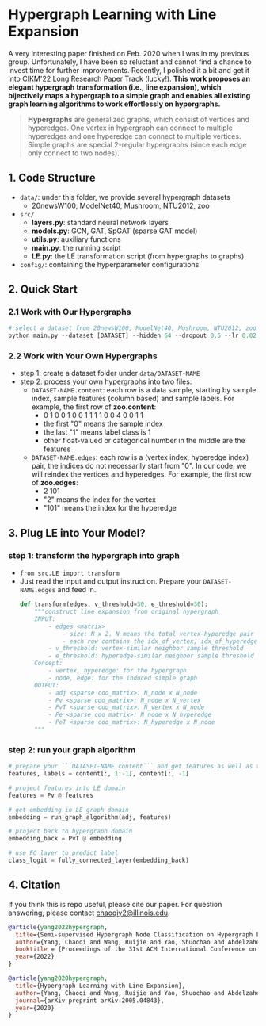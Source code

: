 # Hypergraph Learning with Line Expansion

A very interesting paper finished on Feb. 2020 when I was in my previous group. Unfortunately, I have been so reluctant and cannot find a chance to invest time for further improvements. Recently, I polished it a bit and get it into CIKM'22 Long Research Paper Track (lucky!). **This work proposes an elegant hypergraph transformation (i.e., line expansion), which bijectively maps a hypergraph to a simple graph and enables all existing graph learning algorithms to work effortlessly on hypergraphs.**

> **Hypergraphs** are generalized graphs, which consist of vertices and hyperedges. One vertex in hypergraph can connect to multiple hyperedges and one hyperedge can connect to multiple vertices. Simple graphs are special 2-regular hypergraphs (since each edge only connect to two nodes). 

## 1. Code Structure
- ```data/```: under this folder, we provide several hypergraph datasets
    - 20newsW100, ModelNet40, Mushroom, NTU2012, zoo
- ```src/```
    - **layers.py**: standard neural network layers
    - **models.py**: GCN, GAT, SpGAT (sparse GAT model)
    - **utils.py**: auxiliary functions
    - **main.py**: the running script
    - **LE.py**: the LE transformation script (from hypergraphs to graphs)
- ```config/```: containing the hyperparameter configurations

## 2. Quick Start
### 2.1 Work with Our Hypergraphs
```python
# select a dataset from 20newsW100, ModelNet40, Mushroom, NTU2012, zoo
python main.py --dataset [DATASET] --hidden 64 --dropout 0.5 --lr 0.02 --epochs 50
```
### 2.2 Work with Your Own Hypergraphs
- step 1: create a dataset folder under ```data/DATASET-NAME```
- step 2: process your own hypergraphs into two files: 
    - ```DATASET-NAME.content```: each row is a data sample, starting by sample index, sample features (column based) and sample labels. For example, the first row of **zoo.content**:
        - 0	1	0	0	1	0	0	1	1	1	1	0	0	4	0	0	1	1
        - the first "0" means the sample index
        - the last "1" means label class is 1
        - other float-valued or categorical number in the middle are the features
    - ```DATASET-NAME.edges```: each row is a (vertex index, hyperedge index) pair, the indices do not necessarily start from "0". In our code, we will reindex the vertices and hyperedges. For example, the first row of **zoo.edges**:
        - 2	101
        - "2" means the index for the vertex
        - "101" means the index for the hyperedge
## 3. Plug LE into Your Model?
### step 1: transform the hypergraph into graph
- ```from src.LE import transform```
- Just read the input and output instruction. Prepare your ```DATASET-NAME.edges``` and feed in.
    ```python
    def transform(edges, v_threshold=30, e_threshold=30):
        """construct line expansion from original hypergraph
        INPUT:
            - edges <matrix>
                - size: N x 2. N means the total vertex-hyperedge pair of the hypergraph
                - each row contains the idx_of_vertex, idx_of_hyperedge
            - v_threshold: vertex-similar neighbor sample threshold
            - e_threshold: hyperedge-similar neighbor sample threshold
        Concept:
            - vertex, hyperedge: for the hypergraph
            - node, edge: for the induced simple graph
        OUTPUT:
            - adj <sparse coo_matrix>: N_node x N_node
            - Pv <sparse coo_matrix>: N_node x N_vertex
            - PvT <sparse coo_matrix>: N_vertex x N_node
            - Pe <sparse coo_matrix>: N_node x N_hyperedge
            - PeT <sparse coo_matrix>: N_hyperedge x N_node
        """
    ```
### step 2: run your graph algorithm
```python
# prepare your ```DATASET-NAME.content``` and get features as well as the labels
features, labels = content[:, 1:-1], content[:, -1]

# project features into LE domain
features = Pv @ features

# get embedding in LE graph domain
embedding = run_graph_algorithm(adj, features)

# project back to hypergraph domain
embedding_back = PvT @ embedding

# use FC layer to predict label
class_logit = fully_connected_layer(embedding_back)
```
## 4. Citation
If you think this is repo useful, please cite our paper. For question answering, please contact chaoqiy2@illinois.edu.
```bibtex
@article{yang2022hypergraph,
  title={Semi-supervised Hypergraph Node Classification on Hypergraph Line Expansion},
  author={Yang, Chaoqi and Wang, Ruijie and Yao, Shuochao and Abdelzaher, Tarek},
  booktitle = {Proceedings of the 31st ACM International Conference on Information and Knowledge Management, {CIKM} 2022},
  year={2022}
}

@article{yang2020hypergraph,
  title={Hypergraph Learning with Line Expansion},
  author={Yang, Chaoqi and Wang, Ruijie and Yao, Shuochao and Abdelzaher, Tarek},
  journal={arXiv preprint arXiv:2005.04843},
  year={2020}
}
```